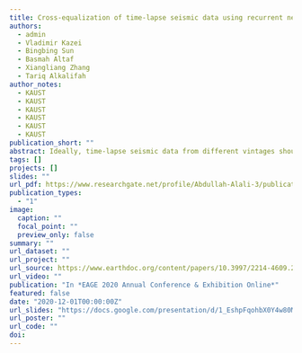 ```yaml
---
title: Cross-equalization of time-lapse seismic data using recurrent neural networks
authors:
  - admin
  - Vladimir Kazei
  - Bingbing Sun
  - Basmah Altaf
  - Xiangliang Zhang
  - Tariq Alkalifah
author_notes:
  - KAUST
  - KAUST
  - KAUST
  - KAUST
  - KAUST
  - KAUST
publication_short: "" 
abstract: Ideally, time-lapse seismic data from different vintages should be identical except at the target area (i.e., the reservoir). However, it is almost impossible to have identical data because of many factors, such as different positioning of the sources and receivers and near-surface velocity variation, which result in 4D noise and reduce the repeatability of the data. To increase the 4D signal and reduce the noise, time-lapse cross equalization methods aim to match the monitor data to the baseline. Here, we propose to implement the cross equalization intelligently using deep learning models. We specifically use a convolutional autoencoder trained on the base data to later predict the matching using another fully connected neural network in the latent space. We implement the approach on a synthetic data and show an improvement in the repeatability by imaging the reservoir and computing the normalized root mean square.
tags: []
projects: []
slides: ""
url_pdf: https://www.researchgate.net/profile/Abdullah-Alali-3/publication/339800299_Time-Lapse_Cross-Equalization_by_Deep_Learning/links/5e66bba192851c7ce0574e54/Time-Lapse-Cross-Equalization-by-Deep-Learning.pdf?origin=searchReact&_iepl%5BgeneralViewId%5D=BYMd2fIYeMUyLv0zQy8iGSXa6VXGrIaGzwlo&_iepl%5Bcontexts%5D%5B0%5D=searchReact&_iepl%5BviewId%5D=tMP4D7rJW61qsVJvr1EtU10a8k0wX7whr84X&_iepl%5BsearchType%5D=publication&_iepl%5Bdata%5D%5BcountLessEqual20%5D=1&_iepl%5Bdata%5D%5BinteractedWithPosition1%5D=1&_iepl%5Bdata%5D%5BwithEnrichment%5D=1&_iepl%5Bposition%5D=1&_iepl%5BrgKey%5D=PB%3A339800299&_iepl%5BinteractionType%5D=publicationDownload
publication_types:
  - "1"
image:
  caption: ""
  focal_point: ""
  preview_only: false
summary: ""
url_dataset: ""
url_project: ""
url_source: https://www.earthdoc.org/content/papers/10.3997/2214-4609.202011720
url_video: ""
publication: "In *EAGE 2020 Annual Conference & Exhibition Online*"
featured: false
date: "2020-12-01T00:00:00Z"
url_slides: "https://docs.google.com/presentation/d/1_EshpFqohbX0Y4w80MZd9ziZoET7M9gV/edit?usp=sharing&ouid=115783403967921953165&rtpof=true&sd=true"
url_poster: ""
url_code: ""
doi: 
---
```





